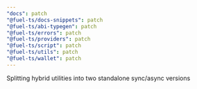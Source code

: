 ```yaml
---
"docs": patch
"@fuel-ts/docs-snippets": patch
"@fuel-ts/abi-typegen": patch
"@fuel-ts/errors": patch
"@fuel-ts/providers": patch
"@fuel-ts/script": patch
"@fuel-ts/utils": patch
"@fuel-ts/wallet": patch
---
```


Splitting hybrid utilities into two standalone sync/async versions
